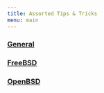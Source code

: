 ```yaml
---
title: Assorted Tips & Tricks
menu: main
---
```


### [General](/assorted/general)

### [FreeBSD](/assorted/freebsd)

### [OpenBSD](/assorted/openbsd) 

